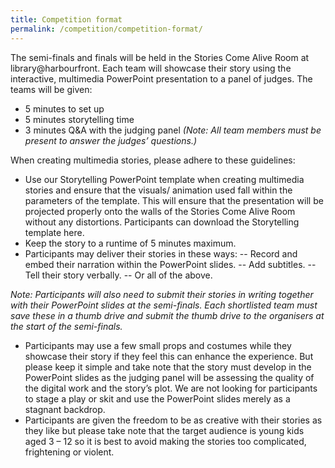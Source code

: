 ```yaml
---
title: Competition format
permalink: /competition/competition-format/
---
```


The semi-finals and finals will be held in the Stories Come Alive Room at library@harbourfront. Each team will showcase their story using the interactive, multimedia PowerPoint presentation to a panel of judges. The teams will be given:

- 5 minutes to set up
- 5 minutes storytelling time 
- 3 minutes Q&A with the judging panel *(Note: All team members must be present to answer the judges’ questions.)*

When creating multimedia stories, please adhere to these guidelines:

- Use our Storytelling PowerPoint template when creating multimedia stories and ensure that the visuals/ animation used fall within the parameters of the template. This will ensure that the presentation will be projected properly onto the walls of the Stories Come Alive Room without any distortions. Participants can download the Storytelling template here. 
- Keep the story to a runtime of 5 minutes maximum.
- Participants may deliver their stories in these ways:
-- Record and embed their narration within the PowerPoint slides.
-- Add subtitles. 
-- Tell their story verbally. 
-- Or all of the above. 

*Note: Participants will also need to submit their stories in writing together with their PowerPoint slides at the semi-finals. Each shortlisted team must save these in a thumb drive and submit the thumb drive to the organisers at the start of the semi-finals.*

- Participants may use a few small props and costumes while they showcase their story if they feel this can enhance the experience. But please keep it simple and take note that the story must develop in the PowerPoint slides as the judging panel will be assessing the quality of the digital work and the story’s plot. We are not looking for participants to stage a play or skit and use the PowerPoint slides merely as a stagnant backdrop.
- Participants are given the freedom to be as creative with their stories as they like but please take note that the target audience is young kids aged 3 – 12 so it is best to avoid making the stories too complicated, frightening or violent. 
